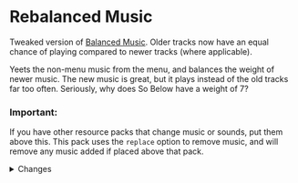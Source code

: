 # Rebalanced Music
Tweaked version of [Balanced Music](https://modrinth.com/resourcepack/balanced-music). Older tracks now have an equal chance of playing compared to newer tracks (where applicable).

Yeets the non-menu music from the menu, and balances the weight of newer music. The new music is great, but it plays instead of the old tracks far too often. Seriously, why does So Below have a weight of 7?
### Important:

If you have other resource packs that change music or sounds, put them above this. This pack uses the `replace` option to remove music, and will remove any music added if placed above that pack.
<details>
<summary>Changes</summary>
  
  Menu Music: Menu Music + Update Music -> Menu Music (1.18+)
  
  Basalt Deltas: So Below weight 7 -> 1 (1.16+)
  
  Crimson Forests: Chrysopoeia weight 7 -> 1 (1.16+)
  
  Nether Wastes: Rubedo weight 6 -> 1 (1.16+)
  
  Soul Sand Valley: So Below weight 7 -> 1 (1.16+)
  
  Badlands: Crescent Dunes weight 2 -> 1 (1.20+)
  
  Bamboo Jungle: Bromeliad weight 2 -> 1 (1.20+)
  
  Cherry Grove:
  * Bromeliad weight 3 -> 1 (1.20+)
  * Echo in the Wind weight 3 -> 1 (1.20+)
  * Featherfall 3 -> 1 (1.21+)
  
  Desert: Crescent Dunes weight 3 -> 1 (1.20+)
  
  Dripstone Caves:
  * Eld Unknown 2 -> 1 (1.21+)
  * Endless 2 -> 1 (1.21+)
  * pokopoko 2 -> 1 (1.21+)
  * Wending weight 2 -> 1 (1.18+)
  
  Flower Forest
  * Featherfall 2 -> 1 (1.21+)

  Frozen Peaks: Stand Tall weight 2 -> 1 (1.18+)
  
  Lush Caves:
  * Left To Bloom weight 2 -> 1 (1.18)
  * Left To Bloom weight 4 -> 2 (1.19+)
  * Aerie weight 1 -> 2 (1.19+)
  * Firebugs weight 1 -> 2 (1.19+)
  * Labyrinthine weight 1 -> 2 (1.19+)
  
  Jungle: Bromeliad weight 3 -> 1 (1.20+)

  Meadow: One More Day weight 2 -> 1 (1.18+)
  
  Old Growth Taiga:
  * Aerie weight 1 -> 3 (1.19+)
  * Firebugs weight 1 -> 3 (1.19+)
  * Labyrinthine weight 1 -> 3 (1.19+)
  
  Sparse Jungle: Bromeliad weight 2 -> 1 (1.20+)

  Stony Peaks:
  * Eld Unknown 2 -> 1 (1.21+)
  * Stand Tall weight 2 -> 1 (1.18+)
</details>
